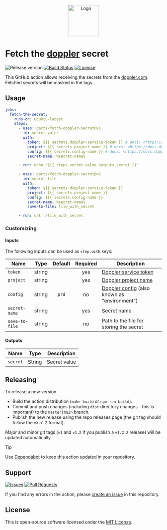 <p align="center">
  <img src="https://avatars.githubusercontent.com/u/34022344?s=200&v=4" alt="Logo" width="100" />
</p>

# Fetch the [doppler][doppler] secret

![Release version][badge_release_version]
[![Build Status][badge_build]][link_build]
[![License][badge_license]][link_license]

This GitHub action allows receiving the secrets from the [doppler.com][doppler]. Fetched secrets will be masked in the logs.

## Usage

```yaml
jobs:
  fetch-the-secret:
    runs-on: ubuntu-latest
    steps:
      - uses: gacts/fetch-doppler-secret@v1
        id: secret-value
        with:
          token: ${{ secrets.doppler-service-token }} # docs: <https://docs.doppler.com/docs/enclave-service-tokens>
          project: ${{ secrets.project-name }} # docs: <https://docs.doppler.com/docs/enclave-project-setup>
          config: ${{ secrets.config-name }} # docs: <https://docs.doppler.com/docs/enclave-root-configs>
          secret-name: %secret-name%

      - run: echo "${{ steps.secret-value.outputs.secret }}"

      - uses: gacts/fetch-doppler-secret@v1
        id: secret-file
        with:
          token: ${{ secrets.doppler-service-token }}
          project: ${{ secrets.project-name }}
          config: ${{ secrets.config-name }}
          secret-name: %secret-name%
          save-to-file: file_with_secret

      - run: cat ./file_with_secret
```

### Customizing

#### Inputs

The following inputs can be used as `step.with` keys:

| Name           |  Type  | Default | Required | Description                                                    |
|----------------|:------:|:-------:|:--------:|----------------------------------------------------------------|
| `token`        | string |         |   yes    | [Doppler service token][doppler-service-tokens]                |
| `project`      | string |         |   yes    | [Doppler project name][doppler-project-name]                   |
| `config`       | string |  `prd`  |    no    | [Doppler config][doppler-config] (also known as "environment") |
| `secret-name`  | string |         |   yes    | Secret name                                                    |
| `save-to-file` | string |         |    no    | Path to the file for storing the secret                        |

[doppler-service-tokens]:https://docs.doppler.com/docs/enclave-service-tokens
[doppler-project-name]:https://docs.doppler.com/docs/enclave-project-setup
[doppler-config]:https://docs.doppler.com/docs/enclave-root-configs

#### Outputs

| Name     | Type   | Description  |
|----------|--------|--------------|
| `secret` | String | Secret value |

## Releasing

To release a new version:

- Build the action distribution (`make build` or `npm run build`).
- Commit and push changes (including `dist` directory changes - this is important) to the `master|main` branch.
- Publish the new release using the repo releases page (the git tag should follow the `vX.Y.Z` format).

Major and minor git tags (`v1` and `v1.2` if you publish a `v1.2.Z` release) will be updated automatically.

> [!TIP]
> Use [Dependabot](https://bit.ly/45zwLL1) to keep this action updated in your repository.

## Support

[![Issues][badge_issues]][link_issues]
[![Pull Requests][badge_pulls]][link_pulls]

If you find any errors in the action, please [create an issue][link_create_issue] in this repository.

## License

This is open-source software licensed under the [MIT License][link_license].

[badge_build]:https://img.shields.io/github/actions/workflow/status/gacts/fetch-doppler-secret/test.yml?branch=master&maxAge=30
[badge_release_version]:https://img.shields.io/github/release/gacts/fetch-doppler-secret.svg?maxAge=30
[badge_license]:https://img.shields.io/github/license/gacts/fetch-doppler-secret.svg?longCache=true
[badge_release_date]:https://img.shields.io/github/release-date/gacts/fetch-doppler-secret.svg?maxAge=180
[badge_commits_since_release]:https://img.shields.io/github/commits-since/gacts/fetch-doppler-secret/latest.svg?maxAge=45
[badge_issues]:https://img.shields.io/github/issues/gacts/fetch-doppler-secret.svg?maxAge=45
[badge_pulls]:https://img.shields.io/github/issues-pr/gacts/fetch-doppler-secret.svg?maxAge=45

[link_build]:https://github.com/gacts/fetch-doppler-secret/actions
[link_license]:https://github.com/gacts/fetch-doppler-secret/blob/master/LICENSE
[link_issues]:https://github.com/gacts/fetch-doppler-secret/issues
[link_create_issue]:https://github.com/gacts/fetch-doppler-secret/issues/new
[link_pulls]:https://github.com/gacts/fetch-doppler-secret/pulls

[doppler]:https://doppler.com/
